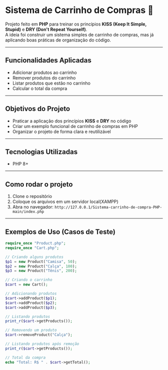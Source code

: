 # Sistema de Carrinho de Compras 🛒

Projeto feito em **PHP** para treinar os princípios **KISS (Keep It Simple, Stupid)** e **DRY (Don't Repeat Yourself)**.  
A ideia foi construir um sistema simples de carrinho de compras, mas já aplicando boas práticas de organização do código.

---

## Funcionalidades Aplicadas

- Adicionar produtos ao carrinho
- Remover produtos do carrinho
- Listar produtos que estão no carrinho
- Calcular o total da compra

---

## Objetivos do Projeto

- Praticar a aplicação dos princípios **KISS** e **DRY** no código
- Criar um exemplo funcional de carrinho de compras em PHP
- Organizar o projeto de forma clara e reutilizável

---

## Tecnologias Utilizadas

- PHP 8+

---

## Como rodar o projeto

1. Clone o repositório
2. Coloque os arquivos em um servidor local(XAMPP)
3. Abra no navegador: `http://127.0.0.1/Sistema-carrinho-de-compra-PHP-main/index.php`

---

## Exemplos de Uso (Casos de Teste)

```php
require_once "Product.php";
require_once "Cart.php";

// Criando alguns produtos
$p1 = new Product("Camisa", 50);
$p2 = new Product("Calça", 100);
$p3 = new Product("Tênis", 200);

// Criando o carrinho
$cart = new Cart();

// Adicionando produtos
$cart->addProduct($p1);
$cart->addProduct($p2);
$cart->addProduct($p3);

// Listando produtos
print_r($cart->getProducts());

// Removendo um produto
$cart->removeProduct("Calça");

// Listando produtos após remoção
print_r($cart->getProducts());

// Total da compra
echo "Total: R$ " . $cart->getTotal();
```
